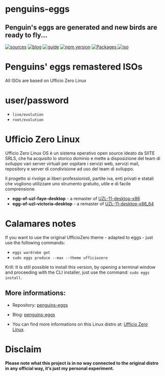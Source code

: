 penguins-eggs
=============

## Penguin&#39;s eggs are generated and new birds are ready to fly...
[![sources](https://img.shields.io/badge/github-sources-cyan)](https://github.com/pieroproietti/penguins-eggs)
[![blog](https://img.shields.io/badge/blog-penguin's%20eggs-cyan)](https://penguins-eggs.net)
[![guide](https://img.shields.io/badge/guide-penguin's%20eggs-cyan)](https://penguins-eggs.net/docs/Tutorial/eggs-users-guide)
[![npm version](https://img.shields.io/npm/v/penguins-eggs.svg)](https://npmjs.org/package/penguins-eggs)
[![Packages](https://img.shields.io/badge/packages-binary-blue)
](https://sourceforge.net/projects/penguins-eggs/files/Packages)
[![iso](https://img.shields.io/badge/iso-images-cyan)](https://sourceforge.net/projects/penguins-eggs/files/ISOS)


# Penguins' eggs remastered ISOs

All ISOs are based on Ufficio Zero Linux

# user/password
* ```live/evolution```
* ```root/evolution```

# Ufficio Zero Linux
Ufficio Zero Linux OS è un sistema operativo open source ideato da SIITE SRLS, che ha acquisito lo storico dominio e mette a disposizione del team di sviluppo vari server virtuali per ospitare i servizi web, servizi mail, repository e server di condivisione ad uso del team di sviluppo.

Il progetto si rivolge ai liberi professionisti, partite iva, enti privati e statali che vogliono utilizzare uno strumento gratuito, utile e di facile comprensione.


* **egg-of-uzl-faye-desktop** - a remaster of [UZL-11-desktop-x86](https://sourceforge.net/projects/ufficiozero/files/11-desktop/x86/iso/UZL-11-desktop-x86.iso)
* **egg-of-uzl-victoria-desktop** - a remaster of [UZL-11-desktop-x86_64](https://sourceforge.net/projects/ufficiozero/files/11-desktop/x86_64/iso/UZL-11-desktop-x86_64.iso)


# Calamares notes
If you want to use the original UfficioZero theme - adapted to eggs - just use the following commands:

* `eggs wardrobe get`
* `sudo eggs produce --max --theme ufficiozero`

Krill: It is still possible to install this version, by opening a terminal window and proceeding with the CLI installer, just use the command: `sudo eggs install`.

## More informations:

* Repository: [penguins-eggs](https://github.com/pieroproietti/penguins-eggs)
* Blog: [penguins-eggs](https://penguins-eggs.net)

* You can find more informations on this Linux distro at: [Ufficio Zero Linux](https://www.ufficiozero.org/).

# Disclaim
__Please note what this project is in no way connected to the original distro in any official way, it’s just my personal experiment.__

